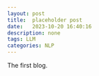 ```yaml
---
layout: post
title:  placeholder post
date:   2023-10-20 16:40:16
description: none
tags: LLM
categories: NLP
---
```

The first blog.
